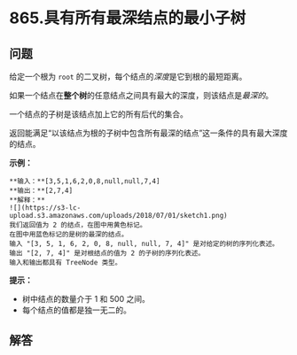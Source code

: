 # 865.具有所有最深结点的最小子树

## 问题

给定一个根为 `root` 的二叉树，每个结点的*深度*是它到根的最短距离。

如果一个结点在**整个树**的任意结点之间具有最大的深度，则该结点是*最深的*。

一个结点的子树是该结点加上它的所有后代的集合。

返回能满足“以该结点为根的子树中包含所有最深的结点”这一条件的具有最大深度的结点。

**示例：**

```
**输入：**[3,5,1,6,2,0,8,null,null,7,4]
**输出：**[2,7,4]
**解释：**
![](https://s3-lc-upload.s3.amazonaws.com/uploads/2018/07/01/sketch1.png)
我们返回值为 2 的结点，在图中用黄色标记。
在图中用蓝色标记的是树的最深的结点。
输入 "[3, 5, 1, 6, 2, 0, 8, null, null, 7, 4]" 是对给定的树的序列化表述。
输出 "[2, 7, 4]" 是对根结点的值为 2 的子树的序列化表述。
输入和输出都具有 TreeNode 类型。

```

**提示：**

* 树中结点的数量介于 1 和 500 之间。
* 每个结点的值都是独一无二的。



## 解答

